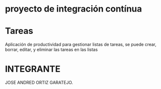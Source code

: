 # proyecto de integración contínua


# Tareas

Aplicación de productividad para gestionar listas de tareas, se puede crear, borrar, editar, y eliminar las tareas en las listas

# INTEGRANTE 


JOSE ANDRED ORTIZ GARATEJO.
